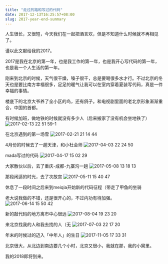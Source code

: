 ```yaml
---
title: "走过的路和写过的代码"
date: 2017-12-13T16:25:57+08:00
slug: 2017-year-end-summary
---
```


人生很长，又很短，今天我们在一起把酒言欢，但是不知道什么时候就不再相见了。

谨以此文献给我的2017。

2017是我在北京的第一年，也是我工作的第一年，也是我开心写代码的第一年，也是我一个人生活的第一年。

刚来到北京的时候，天气很干燥，嗓子很干，总是要喝很多水才行。不过北京的冬天也是要比南方幸福很多，足足的暖气让我可以在室内穿着夏装写代码，真是一件幸福的事情。

楼底下的北京大爷养了全小区的鸟，还有鸽子。和电视剧里面的老北京形象渐渐重合，中国的首都。

有时候加班，做地铁的时候就没有多少人（后来搬家了没有机会坐地铁了）
![2017-02-13 22 51 59-1][image-1]

在北京遇到的第一场雪
![2017-02-21 21 14 44][image-2]

4月份的时候去了一趟天津，和小杜会师
![2017-04-03 22 24 50][image-3]

mada写过的代码
![2017-04-17 15 02 29][image-4]

大家散伙以后，去了重庆-成都-九寨沟一趟
![2017-05-08 13 18 13][image-5]

那段闲适的时光，去了次故宫
![2017-05-11 15 40 47][image-6]

休息了一段时间之后来到meiqia开始新的代码征程（带走了甲鱼的坐骑

老大说我做的不错，还是很开心的，不过内功有待加强。
![2017-06-14 15 50 42][image-7]

新的敲代码的地方离市中心很远
![2017-08-04 19 23 20][image-8]

来北京找我的人和我去找的人（无
![2017-07-03 22 17 20][image-9]

年末的时候过的迈入「中年人」的生日
![2017-11-05 17 33 31][image-10]

北京很大，从北边到南边要几个小时，北京又很小，我就在那，我的小窝里。

我的2018即将到来。

[image-1]:	https://user-images.githubusercontent.com/15604894/33938299-fdef3ea0-e041-11e7-93e4-fc177aeb5255.jpg
[image-2]:	https://user-images.githubusercontent.com/15604894/33938214-94f6064a-e041-11e7-9a73-02dc1fbe77bb.jpg
[image-3]:	https://user-images.githubusercontent.com/15604894/33938285-e3345686-e041-11e7-8053-a13ebe66d83f.jpg
[image-4]:	https://user-images.githubusercontent.com/15604894/33938270-cf6c9fc8-e041-11e7-9c0a-e4d8c8f9e391.jpg
[image-5]:	https://user-images.githubusercontent.com/15604894/33938384-4c151a32-e042-11e7-9721-682682b8e9fa.jpg
[image-6]:	https://user-images.githubusercontent.com/15604894/33938503-a2fbe380-e042-11e7-8134-5f0e4a0ab08a.jpg
[image-7]:	https://user-images.githubusercontent.com/15604894/33938533-d4b9818e-e042-11e7-8d5a-15dcba1cb3ee.jpg
[image-8]:	https://user-images.githubusercontent.com/15604894/33938616-169acd88-e043-11e7-94c7-0d7630532173.jpg
[image-9]:	https://user-images.githubusercontent.com/15604894/33942853-39e75e50-e052-11e7-9dee-2aac3f5c495d.jpg
[image-10]:	https://user-images.githubusercontent.com/15604894/33942887-5569e634-e052-11e7-98bb-cb9b40ee4d22.jpg